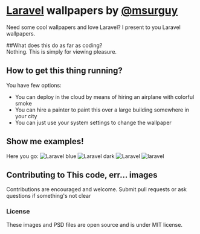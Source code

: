 # [Laravel] wallpapers by [@msurguy]

Need some cool wallpapers and love Laravel? 
I present to you Laravel wallpapers.

##What does this do as far as coding?   
Nothing. This is simply for viewing pleasure.

## How to get this thing running? 
You have few options:
- You can deploy in the cloud by means of hiring an airplane with colorful smoke
- You can hire a painter to paint this over a large building somewhere in your city
- You can just use your system settings to change the wallpaper


## Show me examples!
Here you go:
![Laravel blue](https://raw.github.com/msurguy/Laravel-wallpapers/master/1366x768/laravel_blue_1366x768.jpg)
![Laravel dark](https://raw.github.com/msurguy/Laravel-wallpapers/master/1366x768/laravel_dark_1366x768.jpg)
![Laravel](https://raw.github.com/msurguy/Laravel-wallpapers/master/1366x768/laravel_purple_1366x768.jpg)
![laravel](https://raw.github.com/msurguy/Laravel-wallpapers/master/1366x768/laravel_red_1366x768.jpg)

## Contributing to This code, err... images
Contributions are encouraged and welcome. Submit pull requests or ask questions if something's not clear

### License
These images and PSD files are open source and is under MIT license. 

[@msurguy]: http://twitter.com/msurguy
[Laravel]: http://laravel.com
